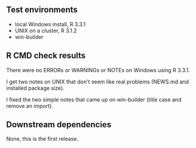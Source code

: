 ## Test environments
* local Windows install, R 3.3.1
* UNIX on a cluster, R 3.1.2
* win-builder

## R CMD check results
There were no ERRORs or WARNINGs or NOTEs on Windows using R 3.3.1.

I get two notes on UNIX that don't seem like real problems (NEWS.md and installed package size).

I fixed the two simple notes that came up on win-builder (title case and remove an import).

## Downstream dependencies

None, this is the first release.
